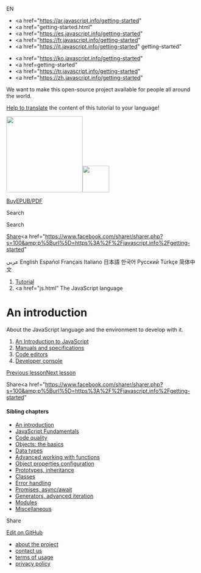 EN

-   <a href="https://ar.javascript.info/getting-started"
-   <a href="getting-started.html"
-   <a href="https://es.javascript.info/getting-started"
-   <a href="https://fr.javascript.info/getting-started"
-   <a href="https://it.javascript.info/getting-started"
    getting-started"

<!-- -->

-   <a href="https://ko.javascript.info/getting-started"
-   <a href=getting-started"
-   <a href="https://tr.javascript.info/getting-started"
-   <a href="https://zh.javascript.info/getting-started"

We want to make this open-source project available for people all around the world.

[Help to translate](translate.html) the content of this tutorial to your language!

<a href="index.html" class="sitetoolbar__link sitetoolbar__link_logo"><img src="img/sitetoolbar__logo_en.svg" class="sitetoolbar__logo sitetoolbar__logo_normal" width="200" /><img src="img/sitetoolbar__logo_small_en.svg" class="sitetoolbar__logo sitetoolbar__logo_small" width="70" /></a>

<a href="ebook.html" class="buy-book-button"><span class="buy-book-button__extra-text">Buy</span>EPUB/PDF</a>

Search

Search

<a href="tutorial/map.html" class="map">

<span class="share-icons__title">Share</span><a href="https://twitter.com/share?url=https%3A%2F%2Fjavascript.info%2Fgetting-started" class="share share_tw"></a><a href="https://www.facebook.com/sharer/sharer.php?s=100&amp;p%5Burl%5D=https%3A%2F%2Fjavascript.info%2Fgetting-started" </a>

عربي English Español Français Italiano 日本語 한국어 Русский Türkçe 简体中文

1.  <a href="index.html" class="breadcrumbs__link"><span class="breadcrumbs__hidden-text">Tutorial</span></a>
2.  <span id="breadcrumb-1"><a href="js.html" The JavaScript language</span></a></span>

# An introduction

About the JavaScript language and the environment to develop with it.

1.  <a href="intro.html" class="lessons-list__link">An Introduction to JavaScript</a>
2.  <a href="manuals-specifications.html" class="lessons-list__link">Manuals and specifications</a>
3.  <a href="code-editors.html" class="lessons-list__link">Code editors</a>
4.  <a href="devtools.html" class="lessons-list__link">Developer console</a>

<a href="js.html" class="page__nav page__nav_prev"><span class="page__nav-text"><span class="page__nav-text-shortcut"></span></span><span class="page__nav-text-alternate">Previous lesson</span></a><a href="intro.html" class="page__nav page__nav_next"><span class="page__nav-text"><span class="page__nav-text-shortcut"></span></span><span class="page__nav-text-alternate">Next lesson</span></a>

<span class="share-icons__title">Share</span><a href="https://twitter.com/share?url=https%3A%2F%2Fjavascript.info%2Fgetting-started" class="share share_tw"></a><a href="https://www.facebook.com/sharer/sharer.php?s=100&amp;p%5Burl%5D=https%3A%2F%2Fjavascript.info%2Fgetting-started" </a>

<a href="tutorial/map.html" class="map">

<a href="tutorial/map.html" class="map"></a>

#### Sibling chapters

-   <a href="getting-started.html" class="sidebar__link">An introduction</a>
-   <a href="first-steps.html" class="sidebar__link">JavaScript Fundamentals</a>
-   <a href="code-quality.html" class="sidebar__link">Code quality</a>
-   <a href="object-basics.html" class="sidebar__link">Objects: the basics</a>
-   <a href="data-types.html" class="sidebar__link">Data types</a>
-   <a href="advanced-functions.html" class="sidebar__link">Advanced working with functions</a>
-   <a href="object-properties.html" class="sidebar__link">Object properties configuration</a>
-   <a href="prototypes.html" class="sidebar__link">Prototypes, inheritance</a>
-   <a href="classes.html" class="sidebar__link">Classes</a>
-   <a href="error-handling.html" class="sidebar__link">Error handling</a>
-   <a href="async.html" class="sidebar__link">Promises, async/await</a>
-   <a href="generators-iterators.html" class="sidebar__link">Generators, advanced iteration</a>
-   <a href="modules.html" class="sidebar__link">Modules</a>
-   <a href="js-misc.html" class="sidebar__link">Miscellaneous</a>

Share

<a href="https://twitter.com/share?url=https%3A%2F%2Fjavascript.info%2Fgetting-started" class="share share_tw sidebar__share"></a><a href="https://www.facebook.com/sharer/sharer.php?s=100&amp;p%5Burl%5D=https%3A%2F%2Fjavascript.info%2Fgetting-started" class="share share_fb sidebar__share"></a>

<a href="https://github.com/javascript-tutorial/en.javascript.info/blob/master/1-js/01-getting-started" class="sidebar__link">Edit on GitHub</a>

-   <a href="about.html" class="page-footer__link">about the project</a>
-   <a href="about.html#contact-us" class="page-footer__link">contact us</a>
-   <a href="terms.html" class="page-footer__link">terms of usage</a>
-   <a href="privacy.html" class="page-footer__link">privacy policy</a>
